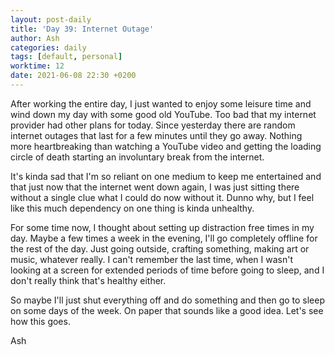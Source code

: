 ```yaml
---
layout: post-daily
title: 'Day 39: Internet Outage'
author: Ash
categories: daily
tags: [default, personal]
worktime: 12
date: 2021-06-08 22:30 +0200
---
```

After working the entire day, I just wanted to enjoy some leisure time and wind down my day with some good old YouTube. Too bad that my internet provider had other plans for today. Since yesterday there are random internet outages that last for a few minutes until they go away. Nothing more heartbreaking than watching a YouTube video and getting the loading circle of death starting an involuntary break from the internet.

It's kinda sad that I'm so reliant on one medium to keep me entertained and that just now that the internet went down again, I was just sitting there without a single clue what I could do now without it. Dunno why, but I feel like this much dependency on one thing is kinda unhealthy.

For some time now, I thought about setting up distraction free times in my day. Maybe a few times a week in the evening, I'll go completely offline for the rest of the day. Just going outside, crafting something, making art or music, whatever really. I can't remember the last time, when I wasn't looking at a screen for extended periods of time before going to sleep, and I don't really think that's healthy either. 

So maybe I'll just shut everything off and do something and then go to sleep on some days of the week. On paper that sounds like a good idea. Let's see how this goes.

Ash
